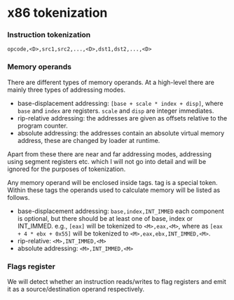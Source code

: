 # x86 tokenization

### Instruction tokenization

`opcode,<D>,src1,src2,...,<D>,dst1,dst2,...,<D>`

### Memory operands 

There are different types of memory operands. At a high-level there are mainly three types of addressing modes.

* base-displacement addressing: `[base + scale * index + disp]`, where `base` and `index` are registers. `scale` and `disp`
are integer immediates.
* rip-relative addressing: the addresses are given as offsets relative to the program counter.
* absolute addressing: the addresses contain an absolute virtual memory address, these are changed by loader at runtime.

Apart from these there are near and far addressing modes, addressing using segment registers etc. which I will not go into detail
and will be ignored for the purposes of tokenization.

Any memory operand will be enclosed inside <M> tags. <M> tag is a special token. Within these tags the operands used to calculate
memory will be listed as follows.

* base-displacement addressing: `base,index,INT_IMMED` each component is optional, but there should be at least one of base, index or
INT_IMMED. e.g., `[eax]` will be tokenized to `<M>,eax,<M>`, where as `[eax + 4 * ebx + 0x55]` will be tokenized to `<M>,eax,ebx,INT_IMMED,<M>`.
* rip-relative: `<M>,INT_IMMED,<M>`
* absolute addressing: `<M>,INT_IMMED,<M>`

### Flags register

We will detect whether an instruction reads/writes to flag registers and emit it as a source/destination operand respectively.
